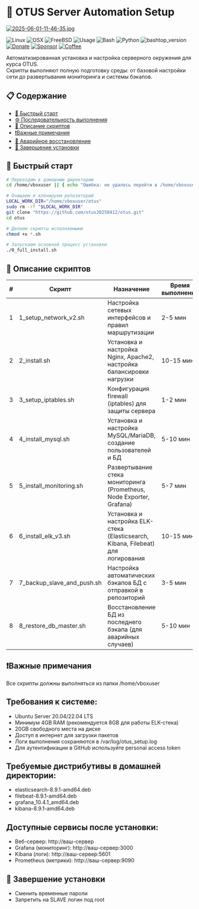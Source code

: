 # 🚀 OTUS Server Automation Setup

[![2025-06-01-11-46-35.jpg](https://i.postimg.cc/9MrsBJ4y/2025-06-01-11-46-35.jpg)](https://postimg.cc/LYFy9k3s)

![Linux](https://img.shields.io/badge/-Linux-grey?logo=linux)
![OSX](https://img.shields.io/badge/-OSX-black?logo=apple)
![FreeBSD](https://img.shields.io/badge/-FreeBSD-red?logo=freebsd)
![Usage](https://img.shields.io/badge/Usage-System%20resource%20monitor-blue)
![Bash](https://img.shields.io/badge/Bash-v4.4%5E-green?logo=GNU%20bash)
![Python](https://img.shields.io/badge/Python-v3.6%5E-orange?logo=python)
![bashtop_version](https://img.shields.io/github/v/tag/aristocratos/bashtop?label=version)
[![Donate](https://img.shields.io/badge/-Donate-yellow?logo=paypal)](https://button.dekel.ru/)
[![Sponsor](https://img.shields.io/badge/-Sponsor-red?logo=github)](https://button.dekel.ru/)
[![Coffee](https://img.shields.io/badge/-Buy%20me%20a%20Coffee-grey?logo=Ko-fi)](https://button.dekel.ru/)

Автоматизированная установка и настройка серверного окружения для курса OTUS.  
Скрипты выполняют полную подготовку среды: от базовой настройки сети до развертывания мониторинга и системы бэкапов.

## 📋 Содержание
- [🚀 Быстрый старт](#-быстрый-старт)
- [⚙️ Последовательность выполнения](#️-последовательность-выполнения)
- [📜 Описание скриптов](#-описание-скриптов)
- [❗Важные примечания](#-важные-примечания)
- [🔄 Аварийное восстановление](#-аварийное-восстановление)
- [🎉 Завершение установки](#-завершение-установки)

## 🚀 Быстрый старт

```bash
# Переходим в домашнюю директорию
cd /home/vboxuser || { echo "Ошибка: не удалось перейти в /home/vboxuser"; exit 1; }

# Очищаем и клонируем репозиторий
LOCAL_WORK_DIR="/home/vboxuser/otus"
sudo rm -rf "$LOCAL_WORK_DIR"
git clone "https://github.com/otus20250412/otus.git"
cd otus

# Делаем скрипты исполняемыми
chmod +x *.sh

# Запускаем основной процесс установки
./0_full_install.sh
```

## 📜 Описание скриптов

| # | Скрипт | Назначение | Время выполнения |
| - | --------- | ---------------- | ---- |
| 1 | 1_setup_network_v2.sh | Настройка сетевых интерфейсов и правил маршрутизации | 2-5 мин
| 2 | 2_install.sh | Установка и настройка Nginx, Apache2, настройка балансировки нагрузки | 10-15 мин
| 3 | 3_setup_iptables.sh | Конфигурация firewall (iptables) для защиты сервера | 1-2 мин
| 4 | 4_install_mysql.sh | Установка и настройка MySQL/MariaDB, создание пользователей и БД | 5-10 мин
| 5 | 5_install_monitoring.sh | Развертывание стека мониторинга (Prometheus, Node Exporter, Grafana) | 5-7 мин
| 6 | 6_install_elk_v3.sh | Установка и настройка ELK-стека (Elasticsearch, Kibana, Filebeat) для логирования | 10-15 мин
| 7 | 7_backup_slave_and_push.sh | Настройка автоматических бэкапов БД с отправкой в репозиторий | 3-5 мин
| 8 | 8_restore_db_master.sh | Восстановление БД из последнего бэкапа (для аварийных случаев) | 5-10 мин

## ❗Важные примечания

Все скрипты должны выполняться из папки /home/vboxuser

## Требования к системе:
* Ubuntu Server 20.04/22.04 LTS
* Минимум 4GB RAM (рекомендуется 8GB для работы ELK-стека)
* 20GB свободного места на диске
* Доступ в интернет для загрузки пакетов
* Логи выполнения сохраняются в /var/log/otus_setup.log
* Для аутентификации в GitHub используйте personal access token

## Требуемые дистрибутивы в домашней директории:
* elasticsearch-8.9.1-amd64.deb
* filebeat-8.9.1-amd64.deb
* grafana_10.4.1_amd64.deb
* kibana-8.9.1-amd64.deb

## Доступные сервисы после установки:

* Веб-сервер: http://ваш-сервер
* Grafana (мониторинг): http://ваш-сервер:3000
* Kibana (логи): http://ваш-сервер:5601
* Prometheus (метрики): http://ваш-сервер:9090

## 🎉 Завершение установки
* Сменить временные пароли
* Запретить на SLAVE логин под root
